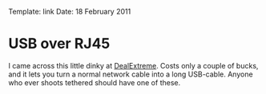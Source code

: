 Template: link
Date: 18 February 2011

# USB over RJ45

I came across this little dinky at
[DealExtreme](http://www.dealextreme.com/details.dx/sku.23553). Costs only a
couple of bucks, and it lets you turn a normal network cable into a long
USB-cable. Anyone who ever shoots tethered should have one of these.
